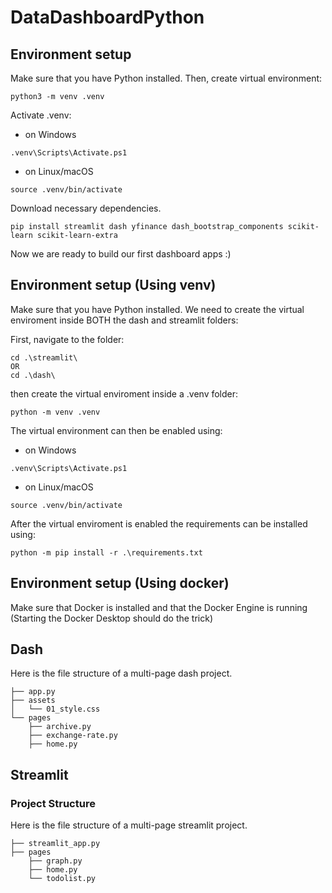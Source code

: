 # DataDashboardPython
## Environment setup
Make sure that you have Python installed. Then, create virtual environment:

```
python3 -m venv .venv
```

Activate .venv:
* on Windows
```
.venv\Scripts\Activate.ps1
```
* on Linux/macOS
```
source .venv/bin/activate
```
Download necessary dependencies.
```
pip install streamlit dash yfinance dash_bootstrap_components scikit-learn scikit-learn-extra
```

Now we are ready to build our first dashboard apps :)

## Environment setup (Using venv)
Make sure that you have Python installed. We need to create the  virtual enviroment inside BOTH the dash and streamlit folders:

First, navigate to the folder:
```
cd .\streamlit\
OR
cd .\dash\
```

then create the virtual enviroment inside a .venv folder:
```
python -m venv .venv
```

The virtual environment can then be enabled using:
* on Windows
```
.venv\Scripts\Activate.ps1
```

* on Linux/macOS
```
source .venv/bin/activate
```

After the virtual enviroment is enabled the requirements can be installed using:
```
python -m pip install -r .\requirements.txt
```

## Environment setup (Using docker)
Make sure that Docker is installed and that the Docker Engine is running (Starting the Docker Desktop should do the trick)

## Dash
Here is the file structure of a multi-page dash project.

```
├── app.py
├── assets
│   └── 01_style.css
└── pages
    ├── archive.py
    ├── exchange-rate.py
    ├── home.py
```

## Streamlit
### Project Structure
Here is the file structure of a multi-page streamlit project.

```
├── streamlit_app.py
├── pages
    ├── graph.py
    ├── home.py
    └── todolist.py
```